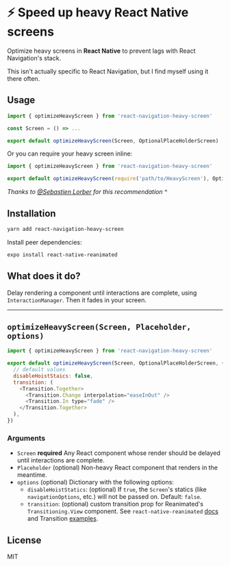 # ⚡️ Speed up heavy React Native screens

Optimize heavy screens in **React Native** to prevent lags with React Navigation's stack.

This isn't actually specific to React Navigation, but I find myself using it there often.

## Usage

```js
import { optimizeHeavyScreen } from 'react-navigation-heavy-screen'

const Screen = () => ...

export default optimizeHeavyScreen(Screen, OptionalPlaceHolderScreen)
```

Or you can require your heavy screen inline:

```js
import { optimizeHeavyScreen } from 'react-navigation-heavy-screen'

export default optimizeHeavyScreen(require('path/to/HeavyScreen'), OptionalPlaceHolderScreen)
```

_Thanks to [@Sebastien Lorber](https://twitter.com/sebastienlorber) for this recommendation ^_

## Installation

```sh
yarn add react-navigation-heavy-screen
```

Install peer dependencies:

```sh
expo install react-native-reanimated
```

## What does it do?

Delay rendering a component until interactions are complete, using `InteractionManager`. Then it fades in your screen.

---

## `optimizeHeavyScreen(Screen, Placeholder, options)`

```js
import { optimizeHeavyScreen } from 'react-navigation-heavy-screen'

export default optimizeHeavyScreen(Screen, OptionalPlaceHolderScreen, {
  // default values
  disableHoistStaics: false,
  transition: (
    <Transition.Together>
      <Transition.Change interpolation="easeInOut" />
      <Transition.In type="fade" />
    </Transition.Together>
  ),
})
```

### Arguments

- `Screen` **required** Any React component whose render should be delayed until interactions are complete.
- `Placeholder` (optional) Non-heavy React component that renders in the meantime.
- `options` (optional) Dictionary with the following options:
  - `disableHoistStatics`: (optional) If `true`, the `Screen`'s statics (like `navigationOptions`, etc.) will not be passed on. Default: `false`.
  - `transition`: (optional) custom transition prop for Reanimated's `Transitioning.View` component. See `react-native-reanimated` [docs](https://software-mansion.github.io/react-native-reanimated/transitions.html) and Transition [examples](https://github.com/software-mansion/react-native-reanimated/tree/master/Example/src/transitions).

## License

MIT
